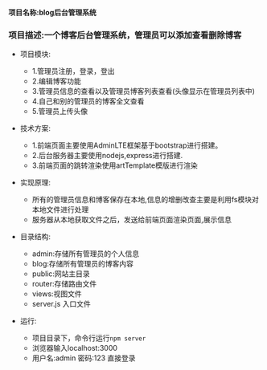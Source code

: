 #### 项目名称:blog后台管理系统
###	项目描述:一个博客后台管理系统，管理员可以添加查看删除博客

*	项目模块:
	*	1.管理员注册，登录，登出
	*	2.编辑博客功能
	*	3.管理员信息的查看以及管理员博客列表查看(头像显示在管理员列表中)
	*	4.自己和别的管理员的博客全文查看
	*	5.管理员上传头像

*	技术方案:
	*	1.前端页面主要使用AdminLTE框架基于bootstrap进行搭建。
	*	2.后台服务器主要使用nodejs,express进行搭建.
	*	3.前端页面的跳转渲染使用artTemplate模版进行渲染

*	实现原理:
	*	所有的管理员信息和博客保存在本地,信息的增删改查主要是利用fs模块对本地文件进行处理
	*	服务器从本地获取文件之后，发送给前端页面渲染页面,展示信息

*	目录结构:
	*	admin:存储所有管理员的个人信息
	*	blog:存储所有管理员的博客内容
	*	public:网站主目录
	*	router:存储路由文件
	*	views:视图文件
	*	server.js 入口文件
	
*	运行:
	*	项目目录下，命令行运行<code>npm server</code>
	*	浏览器输入localhost:3000
	*	用户名:admin 密码:123  直接登录
